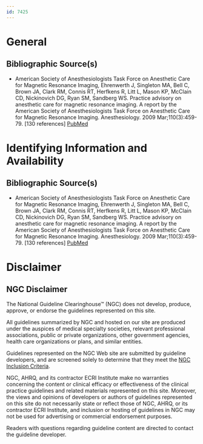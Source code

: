 ```yaml
---
id: 7425
---
```


# General

## Bibliographic Source(s)

- American Society of Anesthesiologists Task Force on Anesthetic Care for Magnetic Resonance Imaging, Ehrenwerth J, Singleton MA, Bell C, Brown JA, Clark RM, Connis RT, Herfkens R, Litt L, Mason KP, McClain CD, Nickinovich DG, Ryan SM, Sandberg WS. Practice advisory on anesthetic care for magnetic resonance imaging. A report by the American Society of Anesthesiologists Task Force on Anesthetic Care for Magnetic Resonance Imaging. Anesthesiology. 2009 Mar;110(3):459-79. [130 references] [ PubMed ](http://www.ncbi.nlm.nih.gov/entrez/query.fcgi?cmd=Retrieve&db=pubmed&dopt=Abstract&list_uids=19237869)

# Identifying Information and Availability

## Bibliographic Source(s)

- American Society of Anesthesiologists Task Force on Anesthetic Care for Magnetic Resonance Imaging, Ehrenwerth J, Singleton MA, Bell C, Brown JA, Clark RM, Connis RT, Herfkens R, Litt L, Mason KP, McClain CD, Nickinovich DG, Ryan SM, Sandberg WS. Practice advisory on anesthetic care for magnetic resonance imaging. A report by the American Society of Anesthesiologists Task Force on Anesthetic Care for Magnetic Resonance Imaging. Anesthesiology. 2009 Mar;110(3):459-79. [130 references] [ PubMed ](http://www.ncbi.nlm.nih.gov/entrez/query.fcgi?cmd=Retrieve&db=pubmed&dopt=Abstract&list_uids=19237869)

# Disclaimer

## NGC Disclaimer

The National Guideline Clearinghouse™ (NGC) does not develop, produce, approve, or endorse the guidelines represented on this site.

All guidelines summarized by NGC and hosted on our site are produced under the auspices of medical specialty societies, relevant professional associations, public or private organizations, other government agencies, health care organizations or plans, and similar entities.

Guidelines represented on the NGC Web site are submitted by guideline developers, and are screened solely to determine that they meet the [NGC Inclusion Criteria](/help-and-about/summaries/inclusion-criteria).

NGC, AHRQ, and its contractor ECRI Institute make no warranties concerning the content or clinical efficacy or effectiveness of the clinical practice guidelines and related materials represented on this site. Moreover, the views and opinions of developers or authors of guidelines represented on this site do not necessarily state or reflect those of NGC, AHRQ, or its contractor ECRI Institute, and inclusion or hosting of guidelines in NGC may not be used for advertising or commercial endorsement purposes.

Readers with questions regarding guideline content are directed to contact the guideline developer.

